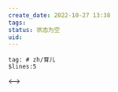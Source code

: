 ```yaml
---
create_date: 2022-10-27 13:38
tags: 
status: 状态为空 
uid: 
---
```

```expander
tag: # zh/育儿 
$lines:5 
```
<-->

